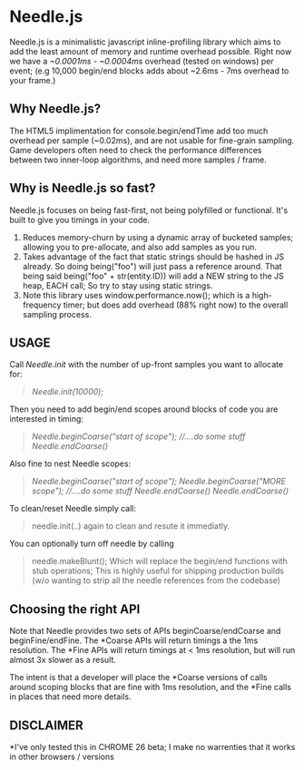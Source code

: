 Needle.js
=========

Needle.js is a minimalistic javascript inline-profiling library which aims to add the least amount of memory and runtime overhead possible. Right now we have a _~0.0001ms - ~0.0004ms_ overhead (tested on windows) per event;  (e.g 10,000 begin/end blocks adds about ~2.6ms - 7ms overhead to your frame.)

Why Needle.js?
-----------

The HTML5 implimentation for console.begin/endTime add too much overhead per sample (~0.02ms), and are not usable for fine-grain sampling. Game developers often need to check the performance differences between two inner-loop algorithms, and need more samples / frame.

Why is Needle.js so fast?
-----------

Needle.js focuses on being fast-first, not being polyfilled or functional. It's built to give you timings in your code.
1. Reduces memory-churn by using a dynamic array of bucketed samples; allowing you to pre-allocate, and also add samples as you run.
2. Takes advantage of the fact that static strings should be hashed in JS already. So doing being("foo") will just pass a reference around. That being said being("foo" + str(entity.ID)) will add a NEW string to the JS heap, EACH call; So try to stay using static strings.
3. Note this library uses window.performance.now(); which is a high-frequency timer; but does add overhead (88% right now) to the overall sampling process.

USAGE
--------------

 Call _Needle.init_ with the number of up-front samples you want to allocate for:
 > _Needle.init(10000);_
 
Then you need to add begin/end scopes around blocks of code you are interested in timing:
> _Needle.beginCoarse("start of scope");_
>     _//....do some stuff_
> _Needle.endCoarse()_

    
Also fine to nest Needle scopes:
> _Needle.beginCoarse("start of scope");_
>    _Needle.beginCoarse("MORE scope");_
>    _//....do some stuff_
>    _Needle.endCoarse()_
> _Needle.endCoarse()_

To clean/reset Needle simply call:
> needle.init(..)
again to clean and resute it immediatly.

You can optionally turn off needle by calling
> needle.makeBlunt();
Which will replace the begin/end functions with stub operations; This is highly useful for shipping production builds (w/o wanting to strip all the needle references from the codebase)

Choosing the right API
--------------
Note that Needle provides two sets of APIs beginCoarse/endCoarse and beginFine/endFine.
The *Coarse APIs will return timings a the 1ms resolution.
The *Fine APIs will return timings at < 1ms resolution, but will run almost 3x slower as a result.

The intent is that a developer will place the *Coarse versions of calls around scoping blocks that are fine with 1ms resolution, and the *Fine calls in places that need more details.


DISCLAIMER
--------------
*I've only tested this in CHROME 26 beta; I make no warrenties that it works in other browsers / versions

